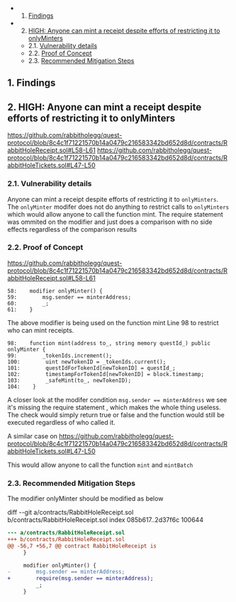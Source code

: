 <!-- vscode-markdown-toc -->

- 1. [Findings](#Findings)
- 2. [HIGH: Anyone can mint a receipt despite efforts of restricting it to onlyMinters](#HIGH:AnyonecanmintareceiptdespiteeffortsofrestrictingittoonlyMinters)
  - 2.1. [Vulnerability details](#Vulnerabilitydetails)
  - 2.2. [Proof of Concept](#ProofofConcept)
  - 2.3. [Recommended Mitigation Steps](#RecommendedMitigationSteps)

<!-- vscode-markdown-toc-config
	numbering=true
	autoSave=true
	/vscode-markdown-toc-config -->
<!-- /vscode-markdown-toc -->

## 1. <a name='Findings'></a>Findings

## 2. <a name='HIGH:AnyonecanmintareceiptdespiteeffortsofrestrictingittoonlyMinters'></a>HIGH: Anyone can mint a receipt despite efforts of restricting it to onlyMinters

https://github.com/rabbitholegg/quest-protocol/blob/8c4c1f71221570b14a0479c216583342bd652d8d/contracts/RabbitHoleReceipt.sol#L58-L61
https://github.com/rabbitholegg/quest-protocol/blob/8c4c1f71221570b14a0479c216583342bd652d8d/contracts/RabbitHoleTickets.sol#L47-L50

### 2.1. <a name='Vulnerabilitydetails'></a>Vulnerability details

Anyone can mint a receipt despite efforts of restricting it to `onlyMinters`.
The `onlyMinter` modifer does not do anything to restrict calls to `onlyMinters` which would allow anyone to call the function mint.
The require statement was ommited on the modifier and just does a comparison with no side effects regardless of the comparison results

### 2.2. <a name='ProofofConcept'></a>Proof of Concept

https://github.com/rabbitholegg/quest-protocol/blob/8c4c1f71221570b14a0479c216583342bd652d8d/contracts/RabbitHoleReceipt.sol#L58-L61

```solidity
58:    modifier onlyMinter() {
59:        msg.sender == minterAddress;
60:        _;
61:    }
```

The above modifier is being used on the function mint Line 98 to restrict who can mint receipts.

```solidity
98:    function mint(address to_, string memory questId_) public onlyMinter {
99:        _tokenIds.increment();
100:        uint newTokenID = _tokenIds.current();
101:        questIdForTokenId[newTokenID] = questId_;
102:        timestampForTokenId[newTokenID] = block.timestamp;
103:        _safeMint(to_, newTokenID);
104:    }
```

A closer look at the modifer condition `msg.sender == minterAddress` we see it's missing the require statement , which makes the whole thing useless. The check would simply return true or false and the function would still be executed regardless of who called it.

A similar case on https://github.com/rabbitholegg/quest-protocol/blob/8c4c1f71221570b14a0479c216583342bd652d8d/contracts/RabbitHoleTickets.sol#L47-L50

This would allow anyone to call the function `mint` and `mintBatch`

### 2.3. <a name='RecommendedMitigationSteps'></a>Recommended Mitigation Steps

The modifier onlyMinter should be modified as below

diff --git a/contracts/RabbitHoleReceipt.sol b/contracts/RabbitHoleReceipt.sol
index 085b617..2d37f6c 100644

```diff
--- a/contracts/RabbitHoleReceipt.sol
+++ b/contracts/RabbitHoleReceipt.sol
@@ -56,7 +56,7 @@ contract RabbitHoleReceipt is
     }

     modifier onlyMinter() {
-        msg.sender == minterAddress;
+        require(msg.sender == minterAddress);
         _;
     }
```
